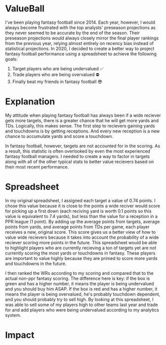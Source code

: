 # ValueBall

I've been playing fantasy football since 2014. Each year, however, I would always become frustrated with the top analysts' preseason projections as they never seemed to be accurate by the end of the season. Their preseason projections would always closely mirror the final player rankings from the previous year, relying almost entirely on recency bias instead of statistical projections. In 2020, I decided to create a better way to project fantasy football performance using a spreadsheet to achieve the following goals:

1. Target players who are being undervalued ✅
2. Trade players who are being overvalued ⛔️
3. Finally beat my friends in fantasy football 😎

# Explanation
My attitude when playing fantasy football has always been if a wide reciever gets more targets, there is a greater chance that he will get more yards and TDs. Logically, this makes sense. The first step to recievers gaining yards and touchdowns is by getting receptions. And every new reception is a new chance to accumulate yards and score a touchdown.

In fantasy football, however, targets are not accounted for in the scoring. As a result, this statistic is often overlooked by even the most experienced fantasy football managers. I needed to create a way to factor in targets along with all of the other typical stats to better value recievers based on their most recent performance.

# Spreadsheet
In my original spreadsheet, I assigned each target a value of 0.74 points. I chose this value because it is close to the points a wide reciver would score for picking up a first down (each reciving yard is worth 0.1 points so this value is equivalent to 7.4 yards), but less than the value for a reception in a PPR league (1 point). By adding up the average points from targets, average points from yards, and average points from TDs per game, each player receives a new, original score. This score gives us a better view of how to value wide recievers because it takes into account the probability of a wide reciever scoring more points in the future. This spreadsheet would be able to highlight players who are currently recieving a ton of targets yet are not currently scoring the most yards or touchdowns in fantasy. These players are important to value highly because they are primed to score more yards and touchdowns in the future.

I then ranked the WRs according to my scoring and compared that to the actual non-ppr fantasy scoring. The difference here is key: if the box is green and has a higher number, it means the player is being undervalued and you should buy him ASAP. If the box is red and has a higher number, it means the player is being overvalued, he's probably touchdown dependent, and you should probably try to sell high. By looking at this spreadsheet, I was able to sell some of my players high to other teams last year and trade for and add players who were being undervalued according to my analytics system.

# Impact
